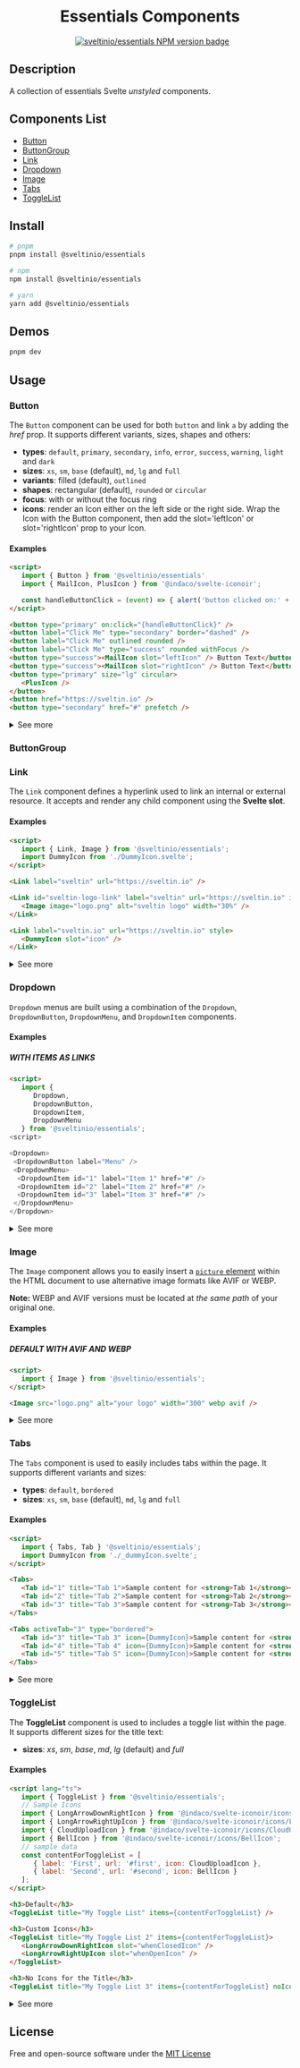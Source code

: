 <div align="center">
    <h1>Essentials Components</h1>
    &nbsp;
    <a href="https://www.npmjs.com/package/@sveltinio/essentials" target="_blank"><img src="https://img.shields.io/npm/v/@sveltinio/essentials.svg?style=flat" alt="sveltinio/essentials NPM version badge" /></a>
</div>

## Description

A collection of essentials Svelte _unstyled_ components.

## Components List

- [Button](#button)
- [ButtonGroup](#buttongroup)
- [Link](#link)
- [Dropdown](#dropdown)
- [Image](#image)
- [Tabs](#tabs)
- [ToggleList](#togglelist)

## Install

```bash
# pnpm
pnpm install @sveltinio/essentials

# npm
npm install @sveltinio/essentials

# yarn
yarn add @sveltinio/essentials
```

## Demos

```bash
pnpm dev
```

## Usage

### Button

The `Button` component can be used for both `button` and link `a` by adding the _href_ prop. It supports different variants, sizes, shapes and others:

- **types**: `default`, `primary`, `secondary`, `info`, `error`, `success`, `warning`, `light` and `dark`
- **sizes**: `xs`, `sm`, `base` (default), `md`, `lg` and `full`
- **variants**: filled (default), `outlined`
- **shapes**: rectangular (default), `rounded` or `circular`
- **focus**: with or without the focus ring
- **icons**: render an Icon either on the left side or the right side. Wrap the Icon with the Button component, then add the slot='leftIcon' or slot='rightIcon' prop to your Icon.

#### Examples

```html
<script>
   import { Button } from '@sveltinio/essentials'
   import { MailIcon, PlusIcon } from '@indaco/svelte-iconoir';

   const handleButtonClick = (event) => { alert('button clicked on:' + event.detail); };
</script>

<button type="primary" on:click="{handleButtonClick}" />
<button label="Click Me" type="secondary" border="dashed" />
<button label="Click Me" outlined rounded />
<button label="Click Me" type="success" rounded withFocus />
<button type="success"><MailIcon slot="leftIcon" /> Button Text</button>
<button type="success"><MailIcon slot="rightIcon" /> Button Text</button>
<button type="primary" size="lg" circular>
   <PlusIcon />
</button>
<button href="https://sveltin.io" />
<button type="secondary" href="#" prefetch />
```

<details>
  <summary>See more</summary>

#### Properties

The `Button` component exposes a set of properties but it does not prevent you to pass any additional props.

The following are the ones exposed by the component

| Property      |  Type   | Required |   Default   | Description                                                     |
| :------------ | :-----: | :------: | :---------: | :-------------------------------------------------------------- |
| label         | string  |    no    | Button Text | Set the label for the button                                    |
| alt           | string  |    no    |             | Set the alt text property                                       |
| type          | string  |    no    |   default   | Button type (primary, secondary, error, success, ...)           |
| size          | string  |    no    |    base     | Set the button size (xs, sm, base, md or lg)                    |
| border        | string  |    no    |    solid    | Set the border style (solid, dashaed, dotted, ...)              |
| outlined      | boolean |    no    |    false    | White background button with the border                         |
| rounded       | boolean |    no    |    false    | Rounded button                                                  |
| circular      | boolean |    no    |    false    | Full circular button                                            |
| fullSize      | boolean |    no    |    false    | Will take the full width of the container                       |
| withFocusRing | boolean |    no    |    false    | If true, a ring will be displayed when the button has the focus |
| href          | string  |    no    |             | The URL of the page the link goes to                            |
| prefetch      | boolean |    no    |    false    | Enable data-sveltekit-prefetch for the link                          |
| external      | boolean |    no    |    false    | If true, opens the linked document in a new window or tab       |

#### Theming

To simplify custom styles on the component we used the built-in solution for component theming using [style props](https://svelte.dev/docs#template-syntax-component-directives---style-props).

The `Button` component allows you to pass the following styles as props:

| CSS Variable        | Default            | Default (HEX) | |
| :------------------ | ------------------:| ------------: | :----------------------------------------------------------: |
| `color`             | `rgb(255 255 255)` | `#FFFFFF`     | ![#FFFFFF](https://via.placeholder.com/15/FFFFFF/FFFFFF.png) |
| `bg-color`          | `rgb(228 228 231)` | `#E4E4E4`     | ![#E4E4E4](https://via.placeholder.com/15/E4E4E4/E4E4E4.png) |
| `bg-color-hover`    | `rgb(244 244 245)` | `#F4F4F5`     | ![#F4F4F5](https://via.placeholder.com/15/F4F4F5/F4F4F5.png) |
| `border-color`      | `rgb(228 228 231)` | `#E4E4E7`     | ![#E4E4E7](https://via.placeholder.com/15/E4E4E7/E4E4E7.png) |
| `outlined-bg-hover` | `rgb(244 244 245)` | `#F4F4F5`     | ![#F4F4F5](https://via.placeholder.com/15/F4F4F5/F4F4F5.png) |
| `ring-color`        | `rgb(212 212 216)` | `#D4D4D8`     | ![#D4D4D8](https://via.placeholder.com/15/D4D4D8/D4D4D8.png) |
| `ring-width`        |              `2px` |               |                                                              |
| `ring-offset`       |              `2px` |               |                                                              |
| `ring-style`        |            `solid` |               |                                                              |

##### Example

```html
<script>
   import { Button } from '@sveltinio/essentials';

   const myStyles = {
      color: "rgb(54 83 20)",
      "border-color": "rgb(236 252 203)",
      "bg-color": "rgb(132 204 22)",
      "bg-hover": "rgb(163 230 53)",
      "ring-color": "rgb(190 242 100)",
      "ring-style": "dashed"
   }
</script>

<Button
   label="Custom Success"
   type="success"
   rounded
   withFocus
   styles={myStyles}
/>
```

</details>

### ButtonGroup

### Link

The `Link` component defines a hyperlink used to link an internal or external resource. It accepts and render any child component using the **Svelte slot**.

#### Examples

```html
<script>
   import { Link, Image } from '@sveltinio/essentials';
   import DummyIcon from './DummyIcon.svelte';
</script>

<Link label="sveltin" url="https://sveltin.io" />

<Link id="sveltin-logo-link" label="sveltin" url="https://sveltin.io" icon={false}>
   <Image image="logo.png" alt="sveltin logo" width="30%" />
</Link>

<Link label="sveltin.io" url="https://sveltin.io" style>
   <DummyIcon slot="icon" />
</Link>
```

<details>
  <summary>See more</summary>

#### Properties

The `Link` component exposes a set of properties but it does not prevent you to pass any additional props.

The following are the ones exposed by the component:

| Property   |  Type   | Required | Default  | Description                                                         |
| :--------- | :-----: | :------: | :------- | :------------------------------------------------------------------ |
| label      | string  |   yes    |          | The text to display                                                 |
| url        | string  |   yes    |          | The URL of the page the link goes to                                |
| underline  | boolean |    no    | false    | Underlined label text                                               |
| alt        | string  |    no    | as label | The text description of the link                                    |
| external   | boolean |    no    | false    | If external, an icon will be apped next to the right of the label   |
| noOpenener | boolean |    no    | true     | Go to the linked resource without granting the new browsing context |
| noReferrer | boolean |    no    | true     | Prevent passing the referrer information to the target website      |
| icon       | boolean |    no    | true     | Shows an icon next right to the label                               |

#### Theming

To simplify custom styles on the component we used the built-in solution for component theming using [style props](https://svelte.dev/docs#template-syntax-component-directives---style-props).

##### Link

| CSS Variable        | Default            | |
| :------------------ | :----------------- | :----------------------------------------------------------: |
| `color`             | `rgb(30 41 59)`    | ![#1E293B](https://via.placeholder.com/15/1E293B/1E293B.png) |

##### ExternalLinkIcon

| CSS Variable | Default            | |
| :----------- | :----------------- | :----------------------------------------------------------: |
| `color`      | `rgb(148 163 184)` | ![#94A3B8](https://via.placeholder.com/15/94A3B8/94A3B8.png) |
| `width`      | `1.2rem`           |  |
| `color`      | `1.2rem`           |  |

</details>

### Dropdown

`Dropdown` menus are built using a combination of the `Dropdown`, `DropdownButton`, `DropdownMenu`, and `DropdownItem` components.

#### Examples

##### **WITH ITEMS AS LINKS**

```html
<script>
   import {
      Dropdown,
      DropdownButton,
      DropdownItem,
      DropdownMenu
   } from '@sveltinio/essentials';
<script>

<Dropdown>
 <DropdownButton label="Menu" />
 <DropdownMenu>
  <DropdownItem id="1" label="Item 1" href="#" />
  <DropdownItem id="2" label="Item 2" href="#" />
  <DropdownItem id="3" label="Item 3" href="#" />
 </DropdownMenu>
</Dropdown>
```

<details>
  <summary>See more</summary>

##### **WITH ITEMS AS BUTTONS**

```html
<script>
   import {
      Dropdown,
      DropdownButton,
      DropdownItem,
      DropdownMenu
   } from '@sveltinio/essentials';

   const hello = (event) => { alert('clicked on:' + event.detail); };
</script>

<Dropdown>
 <DropdownButton label="Menu" />
 <DropdownMenu>
  <DropdownItem id="1" label="Item 1" on:click="{hello}" />
  <DropdownItem id="2" label="Item 2" on:click="{hello}" />
  <DropdownItem id="3" label="Item 3" on:click="{hello}" />
 </DropdownMenu>
</Dropdown>
```

#### Properties

The Dropdown components set exposes a set of properties but it does not prevent you to pass any additional props.

The following are the ones exposed by the component

##### Dropdown

The `Dropdown` component is the main wrapper component.

| Property | Type     | Required | Default  | Description         |
| :------- | :------: | :------: | :------: |:------------------- |
| isOpen   | boolean  | no       |          | show/hide the items |

##### DropdownButton

The `DropdownButton` component exposes the following properties:

| Property | Type    | Required | Default  | Description |
| :------- | :-----: | :------: | :------: |:----------- |
| label    | string  | yes      |          | Button text |

##### DropdownItem

The `DropdownItem` component exposes the following properties:

| Property | Type    | Required | Default  | Description                                 |
| :------- | :-----: | :------: | :------: |:------------------------------------------- |
| id       | string  | yes      |          | Item identifier                             |
| label    | string  | yes      |          | Item text                                   |
| mode     | string  | no       | button   | Render as button or link                    |
| href     | string  | no       | null     | The URL of the page the link goes to        |
| prefetch | boolean | no       | yes      | Enable data-sveltekit-prefetch              |
| target   | string  | no       | _self    | Specifies where to open the linked document |

#### Theming

To simplify custom styles on the component we used the built-in solution for component theming using [style props](https://svelte.dev/docs#template-syntax-component-directives---style-props).

##### DropdownButton

| CSS Variable        | Default            | |
| :------------------ | :----------------- | :----------------------------------------------------------: |
| `color`             | `rgb(51 65 85)`    | ![#334155](https://via.placeholder.com/15/334155/334155.png) |
| `bg-color`          | `rgb(241 245 249)` | ![#F1F5F9](https://via.placeholder.com/15/F1F5F9/F1F5F9.png) |
| `bg-color-hover`    | `rgb(226 232 240)` | ![#E2E8F0](https://via.placeholder.com/15/E2E8F0/E2E8F0.png) |
| `border-color`      | `rgb(203 213 225)` | ![#CBD5E1](https://via.placeholder.com/15/CBD5E1/CBD5E1.png) |

##### ArrowDownIcon & ArrowUpIcon

| CSS Variable | Default           | |
| :----------- | :---------------- | :----------------------------------------------------------: |
| `color`      | `rgb(14 116 144)` | ![#0E7490](https://via.placeholder.com/15/0E7490/0E7490.png) |

##### DropdownMenu

| CSS Variable | Default            | |
| :----------- | :----------------- | :----------------------------------------------------------: |
| `bg-color`   | `rgb(255 255 255)` | ![#FFFFFF](https://via.placeholder.com/15/FFFFFF/FFFFFF.png) |

##### DropdownItem

| CSS Variable     | Default            | |
| :--------------- | :----------------- | :-----------------------------------------------------------: |
| `color`          | `rgb(51 65 85)`    | ![#334155](https://via.placeholder.com/15/334155/334155.png)  |
| `bg-color-hover` | `rgb(241 245 249)` | ![#F1F5F9](https://via.placeholder.com/15/F1F5F9/F1F5F9.png)  |
| `font-size`      | `1rem`             |                                                               |
| `font-weight`    | `400`              |                                                               |

</details>

### Image

The `Image` component allows you to easily insert a [`picture` element](https://developer.mozilla.org/en-US/docs/Web/HTML/Element/picture) within the HTML document to use alternative image formats like AVIF or WEBP.

**Note:** WEBP and AVIF versions must be located at _the same path_ of your original one.

#### Examples

##### **DEFAULT WITH AVIF AND WEBP**

```html
<script>
   import { Image } from '@sveltinio/essentials';
</script>

<Image src="logo.png" alt="your logo" width="300" webp avif />
```

<details>
  <summary>See more</summary>

##### **DEFAULT AND AVIF ONLY**

```html
<script>
   import { Image } from '@sveltinio/essentials';
</script>

<Image src="logo.png" alt="your logo" width="300" avif />
```

##### **DEFAULT AND WEBP ONLY**

```html
<script>
   import { Image } from '@sveltinio/essentials';
</script>

<Image src="logo.png" alt="your logo" width="300" webp />
```

#### Properties

The `Image` component exposes a set of properties but it does not prevent you to pass any additional props.

The following are the ones exposed by the component:

| Property |  Type   | Required | Default          | Description                                       |
| :------- | :-----: | :------: | :--------------: | :------------------------------------------------ |
| src      | string  |   yes    |                  | The path to the image you want to embed           |
| alt      | string  |    no    | as src filename  | The text description of the image                 |
| webp     | boolean |    no    |  false           | if true, will load the webp version for the image |
| avif     | boolean |    no    |  false           | if true, will load the avif version for the image |

</details>

### Tabs

The `Tabs` component is used to easily includes tabs within the page. It supports different variants and sizes:

- **types**: `default`, `bordered`
- **sizes**: `xs`, `sm`, `base` (default), `md`, `lg` and `full`

#### Examples

```html
<script>
   import { Tabs, Tab } '@sveltinio/essentials';
   import DummyIcon from './_dummyIcon.svelte';
</script>

<Tabs>
   <Tab id="1" title="Tab 1">Sample content for <strong>Tab 1</strong></Tab>
   <Tab id="2" title="Tab 2">Sample content for <strong>Tab 2</strong></Tab>
   <Tab id="3" title="Tab 3">Sample content for <strong>Tab 3</strong></Tab>
</Tabs>

<Tabs activeTab="3" type="bordered">
   <Tab id="3" title="Tab 3" icon={DummyIcon}>Sample content for <strong>Tab 3</strong></Tab>
   <Tab id="4" title="Tab 4" icon={DummyIcon}>Sample content for <strong>Tab 4</strong></Tab>
   <Tab id="5" title="Tab 5" icon={DummyIcon}>Sample content for <strong>Tab 5</strong></Tab>
</Tabs>

```

<details>
  <summary>See more</summary>

#### Properties

##### Tabs

| Property  |  Type   | Required | Default | Description                                     |
| :-------- | :-----: | :------: | :-------: | :-------------------------------------------- |
| activeTab | string  |    no    | 1       | The tab to be active (selected) at the startup  |
| type      | string  |    no    | default | Default or bordered)                            |
| size      | string  |    no    | base    | Set the tab title size (xs, sm, base, md or lg) |

##### Tab

| Property |  Type   | Required | Default          | Description                                              |
| :------- | :-----: | :------: | :--------------: | :--------------------------------------------------------|
| id       | string  | yes      |                  | An unique identifier for the tab                         |
| title    | string  | yes      |                  | The title for the tab                                    |
| icon     | any     | no       |                  | The icon placed on the left of the tab title for the tab |

#### Theming

To simplify custom styles on the component we used the built-in solution for component theming using [style props](https://svelte.dev/docs#template-syntax-component-directives---style-props).

| CSS Variable             | Default            | |
| :----------------------- | :----------------- | :----------------------------------------------------------: |
| `tabs-list-border-width` | `1px`              |                                                              |
| `tabs-list-border-style` | `solid`            |                                                              |
| `tabs-list-border-color` | `rgb(226 232 240)` | ![#e2e8f0](https://via.placeholder.com/15/e2e8f0/e2e8f0.png) |
| `tab-border-width`       | `2px`              |                                                              |
| `tab-border-style`       | `solid`            |                                                              |
| `tab-border-color`       | `rgb(241 245 249)` | ![#f1f5f9](https://via.placeholder.com/15/f1f5f9/f1f5f9.png) |
| `tab-border-color-hover` | `rgb(148 163 184)` | ![#94a3b8](https://via.placeholder.com/15/94a3b8/94a3b8.png) |
| `tab-bg-color-hover`     | `rgb(248 250 252)` | ![#f8fafc](https://via.placeholder.com/15/f8fafc/f8fafc.png) |
| `content-border-width`   | `1px`              |                                                              |
| `content-border-style`   | `solid`            |                                                              |
| `content-border-color`   | `rgb(226 232 240)` | ![#e2e8f0](https://via.placeholder.com/15/e2e8f0/e2e8f0.png) |

</details>

### ToggleList

The **ToggleList** component is used to includes a toggle list within the page. It supports different sizes for the title text:

- **sizes**: _xs_, _sm_, _base_, _md_, _lg_ (default) and _full_

#### Examples

```html
<script lang="ts">
   import { ToggleList } from '@sveltinio/essentials';
   // Sample Icons
   import { LongArrowDownRightIcon } from '@indaco/svelte-iconoir/icons/LongArrowDownRightIcon';
   import { LongArrowRightUpIcon } from '@indaco/svelte-iconoir/icons/LongArrowRightUpIcon';
   import { CloudUploadIcon } from '@indaco/svelte-iconoir/icons/CloudUploadIcon';
   import { BellIcon } from '@indaco/svelte-iconoir/icons/BellIcon';
   // sample data
   const contentForToggleList = [
      { label: 'First', url: '#first', icon: CloudUploadIcon },
      { label: 'Second', url: '#second', icon: BellIcon }
   ];
</script>

<h3>Default</h3>
<ToggleList title="My Toggle List" items={contentForToggleList} />

<h3>Custom Icons</h3>
<ToggleList title="My Toggle List 2" items={contentForToggleList}>
   <LongArrowDownRightIcon slot="whenClosedIcon" />
   <LongArrowRightUpIcon slot="whenOpenIcon" />
</ToggleList>

<h3>No Icons for the Title</h3>
<ToggleList title="My Toggle List 3" items={contentForToggleList} noIcons />
```

<details>
  <summary>See more</summary>

#### Properties

| Property  |  Type   | Required | Default | Description                                                   |
| :-------- | :-----: | :------: | :-----: | :------------------------------------------------------------ |
| title     | string  | yes      |         | The title for the List                                        |
| items     | Array   | yes      |         | An array of objects with `label`, `url` and `icon` props      |
| styles    | Object  | no       |         | An object representing the CSS variables you want to override |
| size      | string  | no       | lg      | Set the tab title size (xs, sm, base, md or lg)               |
| noIcons   | boolean | no       | false   | If true no icons will be placed on the next of the title text |

**items** is an array of _ListItem_ objects:

```typescript
export type ListItem = {
   label: string;
   url?: string;
   icon?: any;
};
```

#### Theming

To simplify custom styles on the component, behind the scenes we used the built-in solution for component theming using [style props](https://svelte.dev/docs#template-syntax-component-directives---style-props).

Below is the CSS variables list you can use to apply your own styles to the component.

| CSS Variable              | Default            | |
| :------------------------ | :----------------- | :----------------------------------------------------------: |
| `title-color`             | `rgb(15 23 42)`    | ![#0F172A](https://via.placeholder.com/15/0F172A/0F172A.png) |
| `title-color-hover`       | `rgb(15 23 42)`    | ![#0F172A](https://via.placeholder.com/15/0F172A/0F172A.png) |
| `title-font-weight`       | `600`              | |
| `title-bg-color`          | `rgb(255 255 255)` | ![#FFFFFF](https://via.placeholder.com/15/FFFFFF/FFFFFF.png) |
| `title-bg-color-hover`    | `rgb(248 250 252)` | ![#F8FAFC](https://via.placeholder.com/15/F8FAFC/F8FAFC.png) |
| `item-color`              | `rgb(51 65 85)`    | ![#334155](https://via.placeholder.com/15/334155/334155.png) |
| `item-border-width`       | `1px`              | |
| `item-border-style`       | `solid`            | |
| `item-border-color`       | `rgb(241 245 249)` | ![#F1F5F9](https://via.placeholder.com/15/F1F5F9/F1F5F9.png) |
| `item-color-hover`        | `rgb(51 65 85)`    | ![#334155](https://via.placeholder.com/15/334155/334155.png) |
| `item-border-color-hover` | `rgb(241 245 249)` | ![#F1F5F9](https://via.placeholder.com/15/F1F5F9/F1F5F9.png) |
| `active-color`            | `rgb(15 23 42)`    | ![#0F172A](https://via.placeholder.com/15/0F172A/0F172A.png) |
| `active-border-color`     | `rgb(15 23 42)`    | ![#0F172A](https://via.placeholder.com/15/0F172A/0F172A.png) |

##### Define your own styles

Create an object with the CSS variable name as `key` and the new value as `value` and pass it to the `styles` prop on the component.

```html
<script>
   import { ToggleList } from '$lib';
   // sample data
   const contentForToggleList = [
      { label: 'First', url: '#first', icon: CloudUploadIcon },
      { label: 'Second', url: '#second', icon: BellIcon }
   ];

   const myOwnStyles = {
      'title-color': '#365314',
      'title-color-hover': '#365314',
      'title-bg-color': '#bef264',
      'title-bg-color-hover': '#a3e635',
      'item-border-width': '2px',
      'item-border-style': 'dashed',
      'item-border-color': '#bef264',
      'item-border-color-hover': '#365314',
      'item-color': '#365314'
   };
</script>

<ToggleList title="My Own Styles List" items={contentForToggleList} styles={myownStyles} />
```

</details>

## License

Free and open-source software under the [MIT License](LICENSE)
